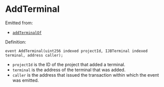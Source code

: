 # AddTerminal

Emitted from:

* [`addTerminalOf`](../write/addterminalof.md)

Definition:

```solidity
event AddTerminal(uint256 indexed projectId, IJBTerminal indexed terminal, address caller);
```

* `projectId` is the ID of the project that added a terminal.
* `terminal` is the address of the terminal that was added.
* `caller` is the address that issued the transaction within which the event was emitted.

